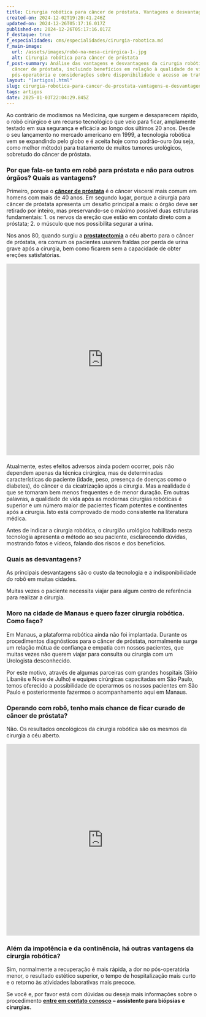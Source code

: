 ```yaml
---
title: Cirurgia robótica para câncer de próstata. Vantagens e desvantagens?
created-on: 2024-12-02T19:20:41.246Z
updated-on: 2024-12-26T05:17:16.017Z
published-on: 2024-12-26T05:17:16.017Z
f_destaque: true
f_especialidades: cms/especialidades/cirurgia-robotica.md
f_main-image:
  url: /assets/images/robô-na-mesa-cirúrgica-1-.jpg
  alt: Cirurgia robótica para câncer de próstata
f_post-summary: Análise das vantagens e desvantagens da cirurgia robótica para
  câncer de próstata, incluindo benefícios em relação à qualidade de vida
  pós-operatória e considerações sobre disponibilidade e acesso ao tratamento.
layout: "[artigos].html"
slug: cirurgia-robotica-para-cancer-de-prostata-vantagens-e-desvantagens
tags: artigos
date: 2025-01-03T22:04:29.845Z
---
```

Ao contrário de modismos na Medicina, que surgem e desaparecem rápido, o robô cirúrgico é um recurso tecnológico que veio para ficar, amplamente testado em sua segurança e eficácia ao longo dos últimos 20 anos. Desde o seu lançamento no mercado americano em 1999, a tecnologia robótica vem se expandindo pelo globo e é aceita hoje como padrão-ouro (ou seja, como melhor método) para tratamento de muitos tumores urológicos, sobretudo do câncer de próstata.

### Por que fala-se tanto em robô para próstata e não para outros órgãos? Quais as vantagens?

Primeiro, porque o **[câncer de próstata](https://uroconsult.com.br/artigos/cancer-de-prostata-a-importancia-do-diagnostico-precoce/)** é o câncer visceral mais comum em homens com mais de 40 anos. Em segundo lugar, porque a cirurgia para câncer de próstata apresenta um desafio principal a mais: o órgão deve ser retirado por inteiro, mas preservando-se o máximo possível duas estruturas fundamentais: 1. os nervos da ereção que estão em contato direto com a próstata; 2. o músculo que nos possibilita segurar a urina.

Nos anos 80, quando surgiu a **[prostatectomia](https://uroconsult.com.br/artigos/os-5-objetivos-da-prostatectomia-para-cancer-de-prostata/)** a céu aberto para o câncer de próstata, era comum os pacientes usarem fraldas por perda de urina grave após a cirurgia, bem como ficarem sem a capacidade de obter ereções satisfatórias. <div style="text-align: center; margin-bottom: 20px;">

  <iframe
    width="100%"
    height="500"
    src="https://www.youtube.com/embed/DKwedb3Vbi8"
    title="<!--StartFragment-->Dinâmica de uma cirurgia robótica para câncer de próstata<!--EndFragment-->"
    frameborder="0"
    allow="accelerometer; autoplay; clipboard-write; encrypted-media; gyroscope; picture-in-picture; web-share"
    referrerpolicy="strict-origin-when-cross-origin"
    allowfullscreen
    id="responsive-video"
    style="max-width: 800px; margin: 0 auto; display: block;"
  ></iframe>
  <script>
    function adjustIframeHeight() {
      var iframe = document.getElementById('responsive-video');
      if (window.innerWidth < 768) {
        iframe.style.height = '300px'; // Altura para celular
      } else {
        iframe.style.height = '500px'; // Altura para desktop
      }
    }  </script>
</div>

Atualmente, estes efeitos adversos ainda podem ocorrer, pois não dependem apenas da técnica cirúrgica, mas de determinadas características do paciente (idade, peso, presença de doenças como o diabetes), do câncer e da cicatrização após a cirurgia. Mas a realidade é que se tornaram bem menos frequentes e de menor duração. Em outras palavras, a qualidade de vida após as modernas cirurgias robóticas é superior e um número maior de pacientes ficam potentes e continentes após a cirurgia. Isto está comprovado de modo consistente na literatura médica.

Antes de indicar a cirurgia robótica, o cirurgião urológico habilitado nesta tecnologia apresenta o método ao seu paciente, esclarecendo dúvidas, mostrando fotos e vídeos, falando dos riscos e dos benefícios.

### Quais as desvantagens?

As principais desvantagens são o custo da tecnologia e a indisponibilidade do robô em muitas cidades.

Muitas vezes o paciente necessita viajar para algum centro de referência para realizar a cirurgia.

### Moro na cidade de Manaus e quero fazer cirurgia robótica. Como faço?

Em Manaus, a plataforma robótica ainda não foi implantada. Durante os procedimentos diagnósticos para o câncer de próstata, normalmente surge um relação mútua de confiança e empatia com nossos pacientes, que muitas vezes não querem viajar para consulta ou cirurgia com um Urologista desconhecido.

Por este motivo, através de algumas parceiras com grandes hospitais (Sírio Libanês e Nove de Julho) e equipes cirúrgicas capacitadas em São Paulo, temos oferecido a possibilidade de operarmos os nossos pacientes em São Paulo e posteriormente fazermos o acompanhamento aqui em Manaus.

### Operando com robô, tenho mais chance de ficar curado de câncer de próstata?

Não. Os resultados oncológicos da cirurgia robótica são os mesmos da cirurgia a céu aberto.<div style="text-align: center; margin-bottom: 20px;">

  <iframe
    width="100%"
    height="500"
    src="https://www.youtube.com/embed/A6ADx4_Z3Ok"
    title="Braços do robô cirúrgico de ação"
    frameborder="0"
    allow="accelerometer; autoplay; clipboard-write; encrypted-media; gyroscope; picture-in-picture; web-share"
    referrerpolicy="strict-origin-when-cross-origin"
    allowfullscreen
    id="responsive-video"
    style="max-width: 800px; margin: 0 auto; display: block;"
  ></iframe>
  <script>
    function adjustIframeHeight() {
      var iframe = document.getElementById('responsive-video');
      if (window.innerWidth < 768) {
        iframe.style.height = '300px'; // Altura para celular
      } else {
        iframe.style.height = '500px'; // Altura para desktop
      }
    }  </script>
</div>

### Além da impotência e da continência, há outras vantagens da cirurgia robótica?

Sim, normalmente a recuperação é mais rápida, a dor no pós-operatória menor, o resultado estético superior, o tempo de hospitalização mais curto e o retorno às atividades laborativas mais precoce.

Se você e, por favor está com dúvidas ou deseja mais informações sobre o procedimento **[entre em contato conosco](https://api.whatsapp.com/send?phone=5592982252490)** **– assistente para biópsias e cirurgias.**